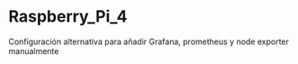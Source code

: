 # Raspberry_Pi_4
Configuración alternativa para añadir Grafana, prometheus y node exporter manualmente

